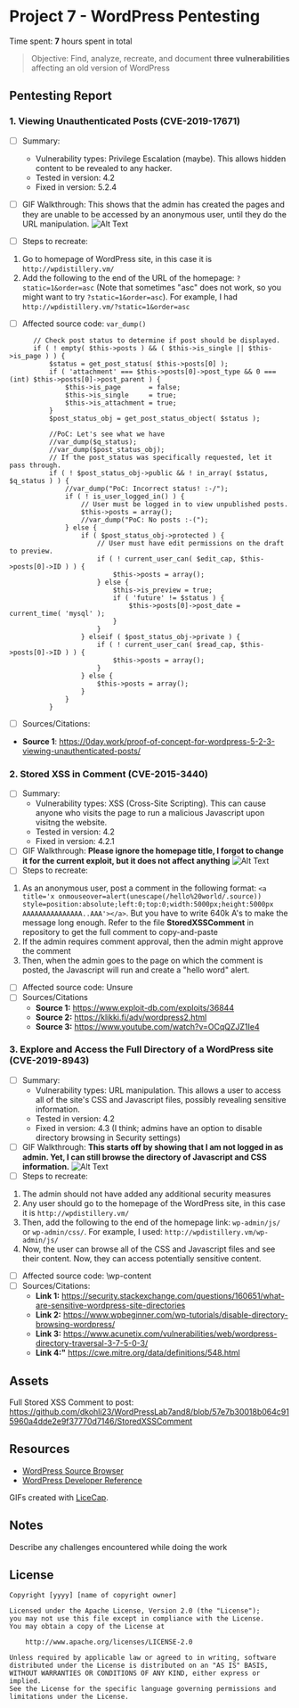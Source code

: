 # Project 7 - WordPress Pentesting

Time spent: **7** hours spent in total

> Objective: Find, analyze, recreate, and document **three vulnerabilities** affecting an old version of WordPress

## Pentesting Report

### 1. Viewing Unauthenticated Posts (CVE-2019-17671)
  - [ ] Summary: 
    - Vulnerability types: Privilege Escalation (maybe). This allows hidden content to be revealed to any hacker. 
    - Tested in version: 4.2
    - Fixed in version: 5.2.4
  - [ ] GIF Walkthrough: This shows that the admin has created the pages and they are unable to be accessed by an anonymous user, until they do the URL manipulation.
![Alt Text](Explot2.gif)

  - [ ] Steps to recreate: 
   1) Go to homepage of WordPress site, in this case it is `http://wpdistillery.vm/`
   2) Add the following to the end of the URL of the homepage: `?static=1&order=asc` (Note that sometimes "asc" does not work, so you might want to try `?static=1&order=asc`). For example, I had `http://wpdistillery.vm/?static=1&order=asc`
  - [ ] Affected source code: `var_dump()`
  ```
  		// Check post status to determine if post should be displayed.
		if ( ! empty( $this->posts ) && ( $this->is_single || $this->is_page ) ) {
			$status = get_post_status( $this->posts[0] );
			if ( 'attachment' === $this->posts[0]->post_type && 0 === (int) $this->posts[0]->post_parent ) {
				$this->is_page       = false;
				$this->is_single     = true;
				$this->is_attachment = true;
			}
			$post_status_obj = get_post_status_object( $status );

            //PoC: Let's see what we have
			//var_dump($q_status);
			//var_dump($post_status_obj);
			// If the post_status was specifically requested, let it pass through.
			if ( ! $post_status_obj->public && ! in_array( $status, $q_status ) ) {
				//var_dump("PoC: Incorrect status! :-/");
				if ( ! is_user_logged_in() ) {
					// User must be logged in to view unpublished posts.
					$this->posts = array();
					//var_dump("PoC: No posts :-(");
				} else {
					if ( $post_status_obj->protected ) {
						// User must have edit permissions on the draft to preview.
						if ( ! current_user_can( $edit_cap, $this->posts[0]->ID ) ) {
							$this->posts = array();
						} else {
							$this->is_preview = true;
							if ( 'future' != $status ) {
								$this->posts[0]->post_date = current_time( 'mysql' );
							}
						}
					} elseif ( $post_status_obj->private ) {
						if ( ! current_user_can( $read_cap, $this->posts[0]->ID ) ) {
							$this->posts = array();
						}
					} else {
						$this->posts = array();
					}
				}
			}
  ```
  - [ ] Sources/Citations: 
- **Source 1**: https://0day.work/proof-of-concept-for-wordpress-5-2-3-viewing-unauthenticated-posts/
### 2. Stored XSS in Comment (CVE-2015-3440)
  - [ ] Summary: 
    - Vulnerability types: XSS (Cross-Site Scripting). This can cause anyone who visits the page to run a malicious Javascript upon visitng the website. 
    - Tested in version: 4.2
    - Fixed in version: 4.2.1
  - [ ] GIF Walkthrough: **Please ignore the homepage title, I forgot to change it for the current exploit, but it does not affect anything**
  ![Alt Text](Untitled.gif) 
  - [ ] Steps to recreate: 
  1. As an anonymous user, post a comment in the following format: `<a title='x onmouseover=alert(unescape(/hello%20world/.source)) style=position:absolute;left:0;top:0;width:5000px;height:5000px  AAAAAAAAAAAAAAA..AAA'></a>`. But you have to write 640k A's to make the message long enough. Refer to the file **StoredXSSComment** in repository to get the full comment to copy-and-paste
  2. If the admin requires comment approval, then the admin might approve the comment
  3. Then, when the admin goes to the page on which the comment is posted, the Javascript will run and create a "hello word" alert.
  - [ ] Affected source code: Unsure
  - [ ] Sources/Citations
    - **Source 1:** https://www.exploit-db.com/exploits/36844
    - **Source 2:** https://klikki.fi/adv/wordpress2.html
    - **Source 3:** https://www.youtube.com/watch?v=OCqQZJZ1Ie4
### 3. Explore and Access the Full Directory of a WordPress site (CVE-2019-8943)
  - [ ] Summary: 
    - Vulnerability types: URL manipulation. This allows a user to access all of the site's CSS and Javascript files, possibly revealing sensitive information. 
    - Tested in version: 4.2
    - Fixed in version: 4.3 (I think; admins have an option to disable directory browsing in Security settings)
  - [ ] GIF Walkthrough: **This starts off by showing that I am not logged in as admin. Yet, I can still browse the directory of Javascript and CSS information.**
  ![Alt Text](Exploit-3.gif)
  - [ ] Steps to recreate: 
  1. The admin should not have added any additional security measures
  2. Any user should go to the homepage of the WordPress site, in this case it is `http://wpdistillery.vm/`
  3. Then, add the following to the end of the homepage link: `wp-admin/js/` or `wp-admin/css/`. For example, I used: `http://wpdistillery.vm/wp-admin/js/`
  4. Now, the user can browse all of the CSS and Javascript files and see their content. Now, they can access potentially sensitive content. 
  - [ ] Affected source code: \wp-content
  - [ ] Sources/Citations:
    - **Link 1:** https://security.stackexchange.com/questions/160651/what-are-sensitive-wordpress-site-directories
    - **Link 2:** https://www.wpbeginner.com/wp-tutorials/disable-directory-browsing-wordpress/
    - **Link 3:** https://www.acunetix.com/vulnerabilities/web/wordpress-directory-traversal-3-7-5-0-3/
    - **Link 4:"** https://cwe.mitre.org/data/definitions/548.html


## Assets

Full Stored XSS Comment to post: https://github.com/dkohli23/WordPressLab7and8/blob/57e7b30018b064c915960a4dde2e9f37770d7146/StoredXSSComment

## Resources

- [WordPress Source Browser](https://core.trac.wordpress.org/browser/)
- [WordPress Developer Reference](https://developer.wordpress.org/reference/)

GIFs created with [LiceCap](http://www.cockos.com/licecap/).

## Notes

Describe any challenges encountered while doing the work

## License

    Copyright [yyyy] [name of copyright owner]

    Licensed under the Apache License, Version 2.0 (the "License");
    you may not use this file except in compliance with the License.
    You may obtain a copy of the License at

        http://www.apache.org/licenses/LICENSE-2.0

    Unless required by applicable law or agreed to in writing, software
    distributed under the License is distributed on an "AS IS" BASIS,
    WITHOUT WARRANTIES OR CONDITIONS OF ANY KIND, either express or implied.
    See the License for the specific language governing permissions and
    limitations under the License.
